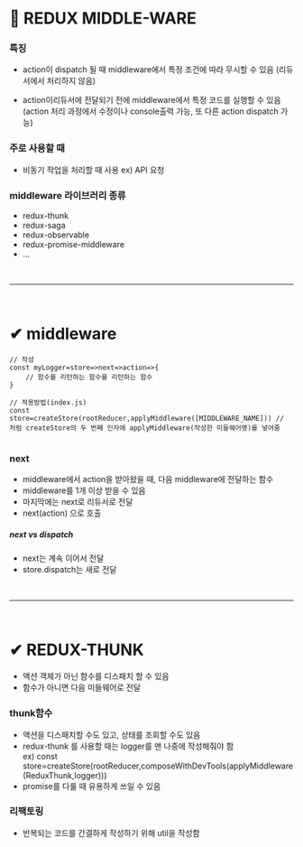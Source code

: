 # 📝 REDUX MIDDLE-WARE

### 특징
- action이 dispatch 될 때 middleware에서 특정 조건에 따라 무시할 수 있음
(리듀서에서 처리하지 않음)

- action이리듀서에 전달되기 전에 middleware에서 특정 코드를 실행할 수 있음
(action 처리 과정에서 수정이나 console출력 가능, 또 다른 action dispatch 가능)

### 주로 사용할 때
- 비동기 작업을 처리할 때 사용 ex) API 요청

### middleware 라이브러리 종류
- redux-thunk
- redux-saga
- redux-observable
- redux-promise-middleware
- ...

<br/><hr/><br/>

# ✔ middleware
```
// 작성
const myLogger=store=>next=>action=>{
    // 함수를 리턴하는 함수를 리턴하는 함수   
}

// 적용방법(index.js)
const store=createStore(rootReducer,applyMiddleware([MIDDLEWARE_NAME])) // 처럼 createStore의 두 번째 인자에 applyMiddleware(작성한 미들웨어명)를 넣어줌


```

### next
- middleware에서 action을 받아왔을 때, 다음 middleware에 전달하는 함수
- middleware를 1개 이상 받을 수 있음
- 마지막에는 next로 리듀서로 전달
- next(action) 으로 호출

##### next vs dispatch
- next는 계속 이어서 전달
- store.dispatch는 새로 전달

<br/><hr/><br/>

# ✔ REDUX-THUNK
- 액션 객체가 아닌 함수를 디스패치 할 수 있음
- 함수가 아니면 다음 미들웨어로 전달

### thunk함수 
- 액션을 디스패치할 수도 있고, 상태를 조회할 수도 있음 
- redux-thunk 를 사용할 때는 logger를 맨 나중에 작성해줘야 함 <br/> ex) const store=createStore(rootReducer,composeWithDevTools(applyMiddleware(ReduxThunk,logger)))
- promise를 다룰 때 유용하게 쓰일 수 있음

### 리팩토링
- 반복되는 코드를 간결하게 작성하기 위해 util을 작성함
